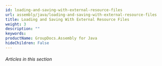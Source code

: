 ```yaml
---
id: loading-and-saving-with-external-resource-files
url: assembly/java/loading-and-saving-with-external-resource-files
title: Loading and Saving With External Resource Files
weight: 3
description: ""
keywords: 
productName: GroupDocs.Assembly for Java
hideChildren: False
---
```

###### Articles in this section
